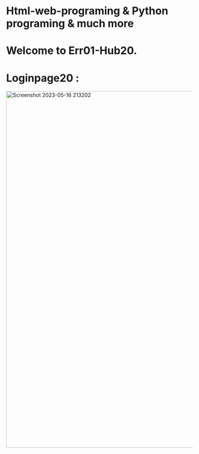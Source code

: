 # Html-web-programing & Python programing & much more 
# Welcome to Err01-Hub20. 
# Loginpage20 : 
<img width="960" alt="Screenshot 2023-05-16 213202" src="https://github.com/Err01-Hub20/Html-web-programing-/assets/132213761/fe760238-dc47-48fc-9248-d1823268a0cc">



